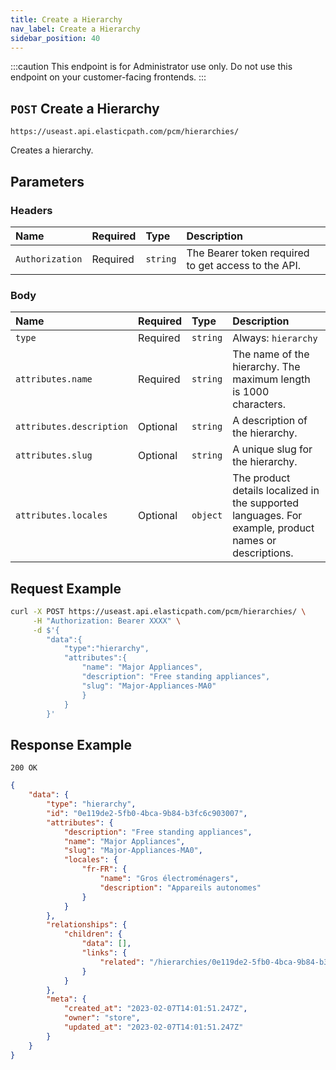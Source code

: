 ```yaml
---
title: Create a Hierarchy
nav_label: Create a Hierarchy
sidebar_position: 40
---
```


:::caution
This endpoint is for Administrator use only. Do not use this endpoint on your customer-facing frontends.
:::

## `POST` Create a Hierarchy

```http
https://useast.api.elasticpath.com/pcm/hierarchies/
```

Creates a hierarchy.

## Parameters

### Headers

| Name | Required | Type | Description |
| :--- | :--- | :--- | :--- |
| `Authorization` | Required | `string` | The Bearer token required to get access to the API. |

### Body

| Name | Required | Type | Description |
| :--- | :--- | :--- | :--- |
| `type` | Required | `string` | Always: `hierarchy` |
| `attributes.name` | Required | `string` | The name of the hierarchy. The maximum length is 1000 characters. |
| `attributes.description` | Optional | `string` | A description of the hierarchy. |
| `attributes.slug` | Optional | `string` | A unique slug for the hierarchy. |
| `attributes.locales` | Optional | `object` | The product details localized in the supported languages. For example, product names or descriptions. |

## Request Example

```bash
curl -X POST https://useast.api.elasticpath.com/pcm/hierarchies/ \
     -H "Authorization: Bearer XXXX" \
     -d $'{
        "data":{
            "type":"hierarchy",
            "attributes":{
                "name": "Major Appliances",
                "description": "Free standing appliances",
                "slug": "Major-Appliances-MA0"
                }
            }
        }'
```

## Response Example

`200 OK`

```json
{
    "data": {
        "type": "hierarchy",
        "id": "0e119de2-5fb0-4bca-9b84-b3fc6c903007",
        "attributes": {
            "description": "Free standing appliances",
            "name": "Major Appliances",
            "slug": "Major-Appliances-MA0",
            "locales": {
                "fr-FR": {
                    "name": "Gros électroménagers",
                    "description": "Appareils autonomes"
                }
            }
        },
        "relationships": {
            "children": {
                "data": [],
                "links": {
                    "related": "/hierarchies/0e119de2-5fb0-4bca-9b84-b3fc6c903007/children"
                }
            }
        },
        "meta": {
            "created_at": "2023-02-07T14:01:51.247Z",
            "owner": "store",
            "updated_at": "2023-02-07T14:01:51.247Z"
        }
    }
}
```

